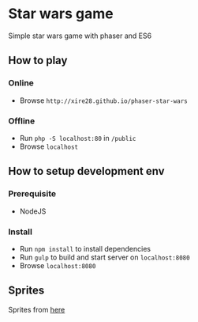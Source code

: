 # Star wars game
Simple star wars game with phaser and ES6

## How to play
### Online
- Browse `http://xire28.github.io/phaser-star-wars`

### Offline
- Run `php -S localhost:80` in `/public`
- Browse `localhost`

## How to setup development env
### Prerequisite
- NodeJS

### Install
- Run `npm install` to install dependencies
- Run `gulp` to build and start server on `localhost:8080`
- Browse `localhost:8080`

## Sprites
Sprites from [here](http://kavinveldar.deviantart.com/art/Star-Wars-and-Other-places-Fighters-437244021)
